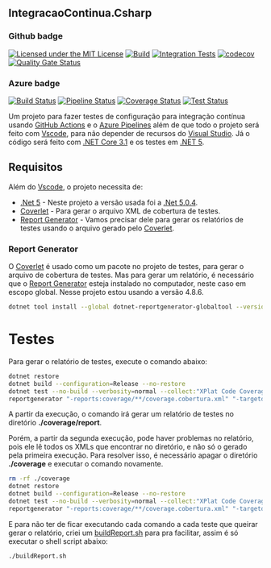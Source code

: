 ## IntegracaoContinua.Csharp

### Github badge

[![Licensed under the MIT License](https://img.shields.io/badge/License-MIT-blue.svg)](./LICENSE)
[![Build](https://github.com/RenatoPacheco/IntegracaoContinua.Csharp/workflows/Build/badge.svg?branch=main)](https://github.com/RenatoPacheco/IntegracaoContinua.Csharp/actions/workflows/build.yml)
[![Integration Tests](https://github.com/RenatoPacheco/IntegracaoContinua.Csharp/workflows/Integration%20Tests/badge.svg?branch=main)](https://github.com/RenatoPacheco/IntegracaoContinua.Csharp/actions/workflows/integration-tests.yml)
[![codecov](https://codecov.io/gh/RenatoPacheco/IntegracaoContinua.Csharp/branch/main/graph/badge.svg?token=6YLN9GKD8X)](https://codecov.io/gh/RenatoPacheco/IntegracaoContinua.Csharp)
[![Quality Gate Status](https://sonarcloud.io/api/project_badges/measure?project=RenatoPacheco_IntegracaoContinua.Csharp&metric=alert_status)](https://sonarcloud.io/summary/new_code?id=RenatoPacheco_IntegracaoContinua.Csharp)

### Azure badge

[![Build Status](https://img.shields.io/azure-devops/build/renatopacheco/IntegracaoContinua.Csharp/7/main)](https://renatopacheco.visualstudio.com/IntegracaoContinua.Csharp/_build/latest?definitionId=7&branchName=main)
[![Pipeline Status](https://renatopacheco.visualstudio.com/IntegracaoContinua.Csharp/_apis/build/status/Integration%20Tests?branchName=main&label=Integration%20Tests)](https://renatopacheco.visualstudio.com/IntegracaoContinua.Csharp/_build/latest?definitionId=7&branchName=main)
[![Coverage Status](https://img.shields.io/azure-devops/coverage/renatopacheco/IntegracaoContinua.Csharp/7/main)](https://renatopacheco.visualstudio.com/IntegracaoContinua.Csharp/_build/latest?definitionId=7&branchName=main)
[![Test Status](https://img.shields.io/azure-devops/tests/renatopacheco/IntegracaoContinua.Csharp/7/main?compact_message&failed_label=failed&passed_label=passed&skipped_label=skipped)](https://renatopacheco.visualstudio.com/IntegracaoContinua.Csharp/_build/latest?definitionId=7&branchName=main)


Um projeto para fazer testes de configuração para integração contínua usando [GitHub Actions] e o [Azure Pipelines] além de que todo o projeto será feito com [Vscode], para não depender de recursos do [Visual Studio]. Já o código será feito com [.NET Core 3.1] e os testes em [.NET 5].

## Requisitos

Além do [Vscode], o projeto necessita de:

* [.Net 5] - Neste projeto a versão usada foi a [.Net 5.0.4](https://dotnet.microsoft.com/en-us/download/dotnet/5.0).
* [Coverlet] - Para gerar o arquivo XML de cobertura de testes.
* [Report Generator] - Vamos precisar dele para gerar os relatórios de testes usando o arquivo gerado pelo [Coverlet].

### Report Generator

O [Coverlet] é usado como um pacote no projeto de testes, para gerar o arquivo de cobertura de testes. Mas para gerar um relatório, é necessário que o [Report Generator] esteja instalado no computador, neste caso em escopo global. Nesse projeto estou usando a versão 4.8.6. 

```bash
dotnet tool install --global dotnet-reportgenerator-globaltool --version 4.8.6
```

# Testes

Para gerar o relatório de testes, execute o comando abaixo:

```bash
dotnet restore
dotnet build --configuration=Release --no-restore
dotnet test --no-build --verbosity=normal --collect:"XPlat Code Coverage" --results-directory ./coverage
reportgenerator "-reports:coverage/**/coverage.cobertura.xml" "-targetdir:coverage/report" -reporttypes:Html
```

A partir da execução, o comando irá gerar um relatório de testes no diretório **./coverage/report**.

Porém, a partir da segunda execução, pode haver problemas no relatório, pois ele lê todos os XMLs que encontrar no diretório, e não só o gerado pela primeira execução. Para resolver isso, é necessário apagar o diretório **./coverage** e executar o comando novamente. 

```bash
rm -rf ./coverage
dotnet restore
dotnet build --configuration=Release --no-restore
dotnet test --no-build --verbosity=normal --collect:"XPlat Code Coverage" --results-directory ./coverage
reportgenerator "-reports:coverage/**/coverage.cobertura.xml" "-targetdir:coverage/report" -reporttypes:Html
```

E para não ter de ficar executando cada comando a cada teste que queirar gerar o relatório, criei um [buildReport.sh](./buildReport.sh) para pra facilitar, assim é só executar o shell script abaixo:

```bash
./buildReport.sh
```

[GitHub Actions]:<https://help.github.com/en/actions/automating-your-workflow-with-github-actions>
[Azure Pipelines]:<https://docs.microsoft.com/en-us/azure/devops/pipelines/languages/csharp/>
[Vscode]:<https://code.visualstudio.com/>
[Visual Studio]:<https://visualstudio.microsoft.com/>
[.Net Core 3.1]:<https://docs.microsoft.com/en-us/dotnet/core/whats-new/dotnet-core-3-1>
[.NET 5]:<https://docs.microsoft.com/en-us/dotnet/core/whats-new/dotnet-5>
[Report Generator]:<https://github.com/danielpalme/ReportGenerator>
[Coverlet]:<https://github.com/coverlet-coverage/coverlet>
[shields.io]:<https://shields.io/category/coverage>
